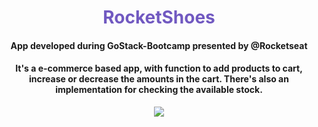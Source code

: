 <div align="center">

  <h1 align="center" style="color:#7159c1">RocketShoes</h1>
  <h4 align="center">App developed during GoStack-Bootcamp presented by @Rocketseat</h4>
  <h4>It's a e-commerce based app, with function to add products to cart, increase or decrease the amounts in the cart. There's also an implementation for checking the available stock.</h4>
  <div align="center">
    <a target="_blank" href="https://ibb.co/hYfxWPW"><img src="https://ibb.co/SVZBrv2" border="0"></a>
  </div>
</div>
